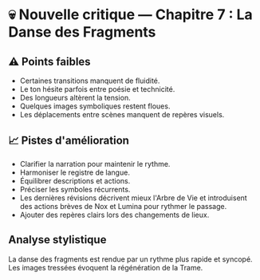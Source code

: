 # 💀 Nouvelle critique — Chapitre 7 : La Danse des Fragments

## ⚠️ Points faibles
- Certaines transitions manquent de fluidité.
- Le ton hésite parfois entre poésie et technicité.
- Des longueurs altèrent la tension.
- Quelques images symboliques restent floues.
- Les déplacements entre scènes manquent de repères visuels.

## 📈 Pistes d'amélioration
- Clarifier la narration pour maintenir le rythme.
- Harmoniser le registre de langue.
- Équilibrer descriptions et actions.
- Préciser les symboles récurrents.
- Les dernières révisions décrivent mieux l'Arbre de Vie et
  introduisent des actions brèves de Nox et Lumina pour rythmer le passage.
- Ajouter des repères clairs lors des changements de lieux.

## Analyse stylistique
La danse des fragments est rendue par un rythme plus rapide et syncopé. Les images tressées évoquent la régénération de la Trame.
